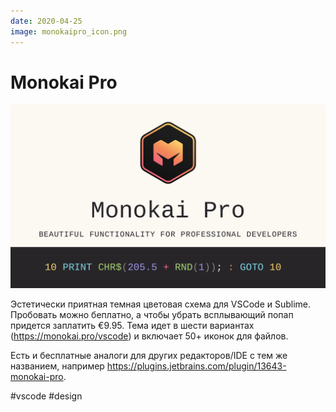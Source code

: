 ```yaml
---
date: 2020-04-25
image: monokaipro_icon.png
---
```


# Monokai Pro

![Monokai Pro logo](monokaipro.png "Monokai Pro logo")

Эстетически приятная темная цветовая схема для VSCode и Sublime.  
Пробовать можно беплатно, а чтобы убрать всплывающий попап придется заплатить €9.95. Тема идет в шести вариантах (https://monokai.pro/vscode) и включает 50+ иконок для файлов.

Eсть и бесплатные аналоги для других редакторов/IDE с тем же названием, например
https://plugins.jetbrains.com/plugin/13643-monokai-pro.

#vscode #design
